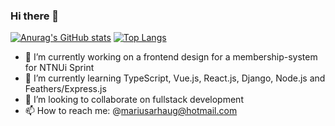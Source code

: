 ### Hi there 👋

<!--
**MariusArhaug/MariusArhaug** is a ✨ _special_ ✨ repository because its `README.md` (this file) appears on your GitHub profile.

Here are some ideas to get you started:
- 🤔 I’m looking for help with ...
- 💬 Ask me about ...
- 📫 How to reach me: @mariusarhaug@hotmail.com
- 😄 Pronouns: ...
- ⚡ Fun fact: ...
-->
[![Anurag's GitHub stats](https://github-readme-stats.vercel.app/api?username=MariusArhaug&show_icons=true&theme=monokai)](https://github.com/anuraghazra/github-readme-stats)
[![Top Langs](https://github-readme-stats.vercel.app/api/top-langs/?username=MariusArhaug&show_icons=true&theme=monokai)](https://github.com/anuraghazra/github-readme-stats)

- 🔭 I’m currently working on a frontend design for a membership-system for NTNUi Sprint
- 🌱 I’m currently learning TypeScript, Vue.js, React.js, Django, Node.js and Feathers/Express.js
- 👯 I’m looking to collaborate on fullstack development
- 📫 How to reach me: @mariusarhaug@hotmail.com
